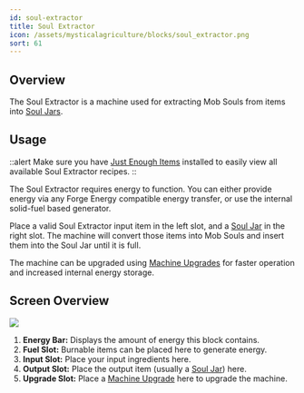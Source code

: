 ```yaml
---
id: soul-extractor
title: Soul Extractor
icon: /assets/mysticalagriculture/blocks/soul_extractor.png
sort: 61
---
```


## Overview

The Soul Extractor is a machine used for extracting Mob Souls from items into [Soul Jars](../items/soul-jar.md).  

## Usage

::alert
  Make sure you have <a href="https://www.curseforge.com/minecraft/mc-mods/jei">Just Enough Items</a> installed to easily view all available Soul Extractor recipes.
::

The Soul Extractor requires energy to function. You can either provide energy via any Forge Energy compatible energy transfer, or use the internal solid-fuel based generator.

Place a valid Soul Extractor input item in the left slot, and a [Soul Jar](../items/soul-jar.md) in the right slot. The machine will convert those items into Mob Souls and insert them into the Soul Jar until it is full. 

The machine can be upgraded using [Machine Upgrades](../items/machine-upgrades.md) for faster operation and increased internal energy storage.

## Screen Overview

![](/assets/mysticalagriculture/screens/soul_extractor_screen.png)

1. **Energy Bar:** Displays the amount of energy this block contains.
2. **Fuel Slot:** Burnable items can be placed here to generate energy.
3. **Input Slot:** Place your input ingredients here.
4. **Output Slot:** Place the output item (usually a [Soul Jar](../items/soul-jar.md)) here.
5. **Upgrade Slot:** Place a [Machine Upgrade](../items/machine-upgrades.md) here to upgrade the machine.
